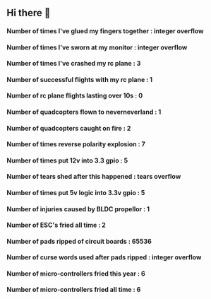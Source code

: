 ## Hi there 👋

#### Number of times I've glued my fingers together : integer overflow
#### Number of times I've sworn at my monitor       : integer overflow

#### Number of times I've crashed my rc plane       : 3
#### Number of successful flights with my rc plane  : 1
#### Number of rc plane flights lasting over 10s    : 0
#### Number of quadcopters flown to neverneverland  : 1
#### Number of quadcopters caught on fire           : 2

#### Number of times reverse polarity explosion     : 7
#### Number of times put 12v into 3.3 gpio          : 5
#### Number of tears shed after this happened       : tears overflow
#### Number of times put 5v logic into 3.3v gpio    : 5
#### Number of injuries caused by BLDC propellor    : 1

#### Number of ESC's fried all time                 : 2
#### Number of pads ripped of circuit boards        : 65536
#### Number of curse words used after pads ripped   : integer overflow
#### Number of micro-controllers fried this year    : 6
#### Number of micro-controllers fried all time     : 6


<!--
**ucflumm/ucflumm** is a ✨ _special_ ✨ repository because its `README.md` (this file) appears on your GitHub profile.

Here are some ideas to get you started:

- 🔭 I’m currently working on ...
- 🌱 I’m currently learning ...
- 👯 I’m looking to collaborate on ...
- 🤔 I’m looking for help with ...
- 💬 Ask me about ...
- 📫 How to reach me: ...
- 😄 Pronouns: ...
- ⚡ Fun fact: ...
-->
